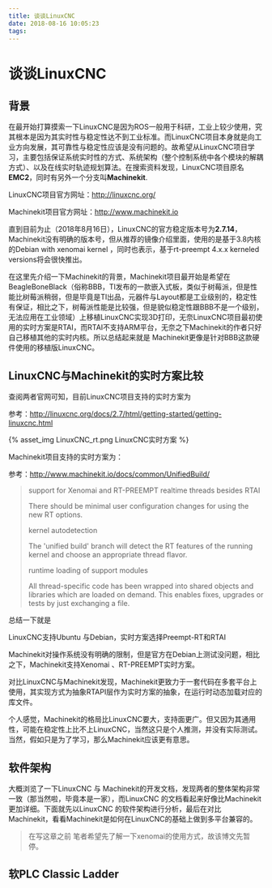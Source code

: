 ```yaml
---
title: 谈谈LinuxCNC
date: 2018-08-16 10:05:23
tags:
---
```


# 谈谈LinuxCNC

## 背景

​	在最开始打算摸索一下LinuxCNC是因为ROS一般用于科研，工业上较少使用，究其根本是因为其实时性与稳定性达不到工业标准。而LinuxCNC项目本身就是向工业方向发展，其可靠性与稳定性应该是没有问题的。故希望从LinuxCNC项目学习，主要包括保证系统实时性的方式、系统架构（整个控制系统中各个模块的解耦方式）、以及在线实时轨迹规划算法。在搜索资料发现，LinuxCNC项目原名**EMC2**，同时有另外一个分支叫**Machinekit**.

LinuxCNC项目官方网址：http://linuxcnc.org/

Machinekit项目官方网址：http://www.machinekit.io

直到目前为止（2018年8月16日），LinuxCNC的官方稳定版本号为**2.7.14**，Machinekit没有明确的版本号，但从推荐的镜像介绍里面，使用的是基于3.8内核的Debian with xenomai kernel ，同时也表示，基于rt-preempt 4.x.x kerneled versions将会很快推出。

​	在这里先介绍一下Machinekit的背景，Machinekit项目最开始是希望在BeagleBoneBlack（俗称BBB，TI发布的一款嵌入式板，类似于树莓派，但是性能比树莓派稍弱，但是毕竟是TI出品，元器件与Layout都是工业级别的，稳定性有保证，相比之下，树莓派性能是比较强，但是貌似稳定性跟BBB不是一个级别，无法应用在工业领域）上移植LinuxCNC实现3D打印，无奈LinuxCNC项目最初使用的实时方案是RTAI，而RTAI不支持ARM平台，无奈之下Machinekit的作者只好自己移植其他的实时内核。所以总结起来就是 Machinekit更像是针对BBB这款硬件使用的移植版LinuxCNC。

## LinuxCNC与Machinekit的实时方案比较

查阅两者官网可知，目前LinuxCNC项目支持的实时方案为

参考：http://linuxcnc.org/docs/2.7/html/getting-started/getting-linuxcnc.html

{% asset_img LinuxCNC_rt.png LinuxCNC实时方案 %}

Machinekit项目支持的实时方案为：

参考：http://www.machinekit.io/docs/common/UnifiedBuild/

> support for Xenomai and RT-PREEMPT realtime threads besides RTAI
>
> There should be minimal user configuration changes for using the new RT options.
>
> kernel autodetection
>
> The 'unified build' branch will detect the RT features of the running kernel and choose an appropriate thread flavor.
>
> runtime loading of support modules
>
> All thread-specific code has been wrapped into shared objects and libraries which are loaded on demand. This enables fixes, upgrades or tests by just exchanging a file.



总结一下就是

LinuxCNC支持Ubuntu 与Debian，实时方案选择Preempt-RT和RTAI

Machinekit对操作系统没有明确的限制，但是官方在Debian上测试没问题，相比之下，Machinekit支持Xenomai 、RT-PREEMPT实时方案。

对比LinuxCNC与Machinekit发现，Machinekit更致力于一套代码在多套平台上使用，其实现方式为抽象RTAPI层作为实时方案的抽象，在运行时动态加载对应的库文件。

个人感觉，Machinekit的格局比LinuxCNC要大，支持面更广。但又因为其通用性，可能在稳定性上比不上LinuxCNC，当然这只是个人推测，并没有实际测试。当然，假如只是为了学习，那么Machinekit应该更有意思。

## 软件架构

大概浏览了一下LinuxCNC 与 Machinekit的开发文档，发现两者的整体架构非常一致（那当然啦，毕竟本是一家），而LinuxCNC 的文档看起来好像比Machinekit更加详细。下面就先以LinuxCNC 的软件架构进行分析，最后在对比Machinekit，看看Machinekit是如何在LinuxCNC的基础上做到多平台兼容的。



> 在写这章之前 笔者希望先了解一下xenomai的使用方式，故该博文先暂停。



## 软PLC Classic Ladder

